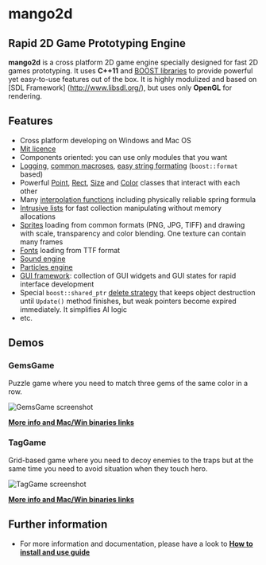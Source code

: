 # mango2d

## Rapid 2D Game Prototyping Engine
**mango2d** is a cross platform 2D game engine specially designed for fast 2D games prototyping. 
It uses **C++11** and [BOOST libraries](http://wwww.boost.org) to provide powerful yet easy-to-use 
features out of the box. It is highly modulized and based on [SDL Framework] (http://www.libsdl.org/), 
but uses only **OpenGL** for rendering. 

## Features
* Cross platform developing on Windows and Mac OS
* [Mit licence](http://choosealicense.com/licenses/mit/)
* Components oriented: you can use only modules that you want
* [Logging](Core/Log.h), [common macroses](Core/CommonMacros.h), 
  [easy string formating](Core/StrFormat.h) (`boost::format` based)
* Powerful [Point](Core/Point.hpp), [Rect](Core/Rect.hpp), [Size](Core/Size.hpp) and 
  [Color](Graphics/Color.hpp) classes that interact with each other
* Many [interpolation functions](Core/Interp.hpp) including physically reliable spring formula
* [Intrusive lists](Core/TinyList.hpp) for fast collection manipulating without memory allocations 
* [Sprites](Graphics/Texture.h) loading from common formats (PNG, JPG, TIFF) and drawing with scale, 
  transparency and color blending. One texture can contain many frames
* [Fonts](Graphics/Font.h) loading from TTF format
* [Sound engine](Audio/)
* [Particles engine](Particles/)
* [GUI framework](Gui/): collection of GUI widgets and GUI states for rapid interface development
* Special `boost::shared_ptr` [delete strategy](Logic/DefferedSharedPtrDeleter.hpp) that keeps 
  object destruction until `Update()` method finishes, but weak pointers become expired immediately. 
  It simplifies AI logic
* etc.

## Demos
### GemsGame

Puzzle game where you need to match three gems of the same color in a row.

![GemsGame screenshot](https://raw.github.com/wiki/black-square/mango2d/img/GemsGame2.jpg)

**[More info and Mac/Win binaries links](https://github.com/black-square/GemsGame/blob/master/README.md)**

### TagGame

Grid-based game where you need to decoy enemies to the traps but at the same time you need to avoid 
situation when they touch hero.

![TagGame screenshot](https://raw.github.com/wiki/black-square/mango2d/img/TagGame.png)

**[More info and Mac/Win binaries links](https://github.com/black-square/TagGame/blob/master/README.md)**

## Further information
* For more information and documentation, please have a look to 
  **[How to install and use guide](Docs/How-to-install.md)**
